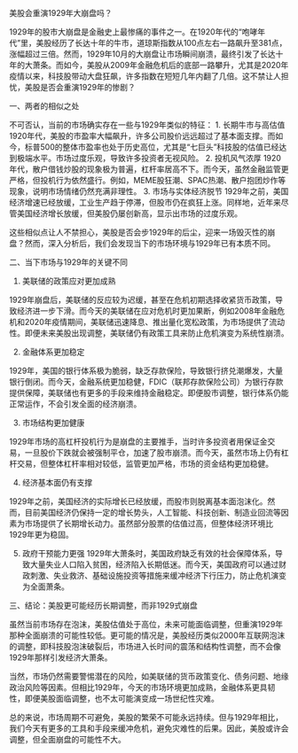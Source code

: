 美股会重演1929年大崩盘吗？

1929年的股市大崩盘是金融史上最惨痛的事件之一。在1920年代的“咆哮年代”里，美股经历了长达十年的牛市，道琼斯指数从100点左右一路飙升至381点，涨幅超过三倍。然而，1929年10月的大崩盘让市场瞬间崩溃，最终引发了长达十年的大萧条。而如今，美股从2009年金融危机后的底部一路攀升，尤其是2020年疫情以来，科技股带动大盘狂飙，许多指数在短短几年内翻了几倍。这不禁让人担忧，美股是否会重演1929年的惨剧？

一、两者的相似之处

不可否认，当前的市场确实存在一些与1929年类似的特征：
	1.	长期牛市与高估值
1920年代，美股的市盈率大幅飙升，许多公司股价远远超过了基本面支撑。而如今，标普500的整体市盈率也处于历史高位，尤其是“七巨头”科技股的估值已经达到极端水平。市场过度乐观，导致许多投资者无视风险。
	2.	投机风气浓厚
1920年代，散户借钱炒股的现象极为普遍，杠杆率居高不下。而今天，虽然金融监管更严格，但投机行为依然盛行。例如，MEME股狂潮、SPAC热潮、散户抱团炒作等现象，说明市场情绪仍然充满非理性。
	3.	市场与实体经济脱节
1929年之前，美国经济增速已经放缓，工业生产趋于停滞，但股市仍在疯狂上涨。同样地，近年来尽管美国经济增长放缓，但美股仍屡创新高，显示出市场的过度乐观。

这些相似点让人不禁担心，美股是否会步1929年的后尘，迎来一场毁灭性的崩盘？然而，深入分析后，我们会发现当下的市场环境与1929年已有本质不同。

二、当下市场与1929年的关键不同

1. 美联储的政策应对更加成熟

1929年崩盘后，美联储的反应较为迟缓，甚至在危机初期选择收紧货币政策，导致经济进一步下滑。而今天的美联储在应对危机时更加果断，例如2008年金融危机和2020年疫情期间，美联储迅速降息、推出量化宽松政策，为市场提供了流动性。即便未来美股出现调整，美联储仍有政策工具来防止危机演变为系统性崩溃。

2. 金融体系更加稳定

1929年，美国的银行体系极为脆弱，缺乏存款保险，导致银行挤兑潮爆发，大量银行倒闭。而今天，金融系统更加稳健，FDIC（联邦存款保险公司）为银行存款提供保障，美联储也有更多的手段来维持金融稳定。即便股市调整，银行体系仍能正常运作，不会引发全面的经济崩溃。

3. 市场结构更加健康

1929年市场的高杠杆投机行为是崩盘的主要推手，当时许多投资者用保证金交易，一旦股价下跌就会被强制平仓，加速了股市崩溃。而今天，虽然市场上仍有杠杆交易，但整体杠杆率相对较低，监管更加严格，市场的资金结构更加稳健。

4. 经济基本面仍有支撑

1929年之前，美国经济的实际增长已经放缓，而股市则脱离基本面泡沫化。然而，目前美国经济仍保持一定的增长势头，人工智能、科技创新、制造业回流等因素为市场提供了长期增长动力。虽然部分股票的估值过高，但整体经济环境比1929年更为稳固。

5. 政府干预能力更强
1929年大萧条时，美国政府缺乏有效的社会保障体系，导致大量失业人口陷入贫困，经济陷入长期低迷。而今天，美国政府可以通过财政刺激、失业救济、基础设施投资等措施来缓冲经济下行压力，防止危机演变为全面萧条。

三、结论：美股更可能经历长期调整，而非1929式崩盘

虽然当前市场存在泡沫，美股估值处于高位，未来可能面临调整，但重演1929年那种全面崩溃的可能性较低。更可能的情况是，美股经历类似2000年互联网泡沫的调整，即科技股泡沫破裂后，市场进入长时间的震荡和结构性调整，而不会像1929年那样引发经济大萧条。

当然，市场仍然需要警惕潜在的风险，如美联储的货币政策变化、债务问题、地缘政治风险等因素。但相比1929年，今天的市场环境更加成熟，金融体系更具韧性，即便美股面临调整，也不太可能演变成一场世纪性灾难。

总的来说，市场周期不可避免，美股的繁荣不可能永远持续。但与1929年相比，我们今天有更多的工具和手段来缓冲危机，避免灾难性的后果。因此，美股或许会调整，但全面崩盘的可能性不大。